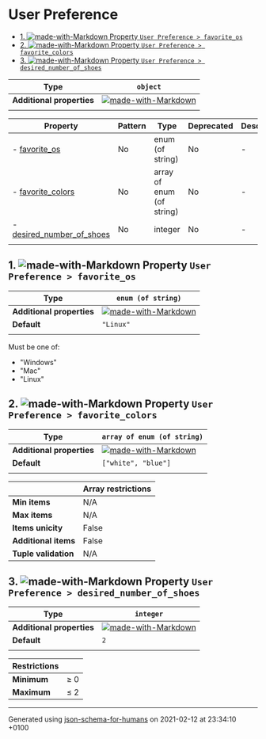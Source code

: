 # User Preference

- [1. ![made-with-Markdown](https://img.shields.io/badge/Optional-yellow) Property `User Preference > favorite_os`](#favorite_os)
- [2. ![made-with-Markdown](https://img.shields.io/badge/Optional-yellow) Property `User Preference > favorite_colors`](#favorite_colors)
- [3. ![made-with-Markdown](https://img.shields.io/badge/Optional-yellow) Property `User Preference > desired_number_of_shoes`](#desired_number_of_shoes)

| Type | `object` |
| ---- | --- |
| **Additional properties** |[![made-with-Markdown](https://img.shields.io/badge/Any%20type-allowed-green)](# "Additional Properties of any type are allowed.")|
|  |  |

| Property | Pattern | Type | Deprecated | Description |
| -------- | ------- | ---- | ---------- | ----------- |
|-  [favorite_os](#favorite_os)|No|enum (of string)|No|-|
|-  [favorite_colors](#favorite_colors)|No|array of enum (of string)|No|-|
|-  [desired_number_of_shoes](#desired_number_of_shoes)|No|integer|No|-|
|  |  |  |  |  |

## <a name="favorite_os"></a>1. ![made-with-Markdown](https://img.shields.io/badge/Optional-yellow) Property `User Preference > favorite_os`

| Type | `enum (of string)` |
| ---- | --- |
| **Additional properties** |[![made-with-Markdown](https://img.shields.io/badge/Any%20type-allowed-green)](# "Additional Properties of any type are allowed.")|
| **Default** | `"Linux"` |
|  |  |

Must be one of:
* "Windows"
* "Mac"
* "Linux"

## <a name="favorite_colors"></a>2. ![made-with-Markdown](https://img.shields.io/badge/Optional-yellow) Property `User Preference > favorite_colors`

| Type | `array of enum (of string)` |
| ---- | --- |
| **Additional properties** |[![made-with-Markdown](https://img.shields.io/badge/Any%20type-allowed-green)](# "Additional Properties of any type are allowed.")|
| **Default** | `["white", "blue"]` |
|  |  |

|                       | Array restrictions |
| --------------------- | ------------------ |
| **Min items**         | N/A |
| **Max items**         | N/A |
| **Items unicity**     | False |
| **Additional items**  | False |
| **Tuple validation**  | N/A |

## <a name="desired_number_of_shoes"></a>3. ![made-with-Markdown](https://img.shields.io/badge/Optional-yellow) Property `User Preference > desired_number_of_shoes`

| Type | `integer` |
| ---- | --- |
| **Additional properties** |[![made-with-Markdown](https://img.shields.io/badge/Any%20type-allowed-green)](# "Additional Properties of any type are allowed.")|
| **Default** | `2` |
|  |  |

| Restrictions |   |
| ------------ | - |
| **Minimum** | &ge; 0 |
| **Maximum** | &le; 2 |

----------------------------------------------------------------------------------------------------------------------------
Generated using [json-schema-for-humans](https://github.com/coveooss/json-schema-for-humans) on 2021-02-12 at 23:34:10 +0100